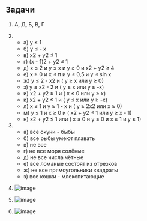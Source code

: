 ## Задачи
1. A, Д, Б, В, Г
2.
   - а)  у ≤ 1 
   - б)  у ≤ - х 
   - в)  х2 + у2 ≤ 1 
   - г)  (х - 1)2 + у2 ≤ 1 
   - д)  х ≤ 2 и у ≤ х и у ≥ 0 и х2 + у2 ≥ 4 
   - е)  х  ≥ 0 и х ≤ π и у ≤ 0,5 и y ≤ sin х 
   - ж)  у ≤ 2 - х2 и ( у ≥ х или у ≥ 0) 
   - з)    у ≥ х2 - 2 и ( у ≤ х или у ≤ -х) 
   - и)    х2 + у2 ≤ 1 и ( х ≤ 0 или у ≥ х) 
   - к)    х2 + у2 ≤ 1 и ( у ≤ х или у ≥ -х) 
   - л)    х ≤ 1 и у ≥ 1 - х и ( у ≥ 2х2 или х ≥ 0) 
   - м)   у ≤ 1 и х ≥  0 и ( х2 + у2 ≤ 1 или у ≥ х - 1) 
   - н)    х2 + у2 ≤ 1 или ( х ≥ 0 и у ≥ 0 и х ≤ 1 и у ≤ 1)

3. - а) все окуни - быбы
   - б) все рыбы умеют плавать
   - в) не все
   - г) не все моря солёные
   - д) не все числа чётные
   - е) все ломаные состоят из отрезков
   - ж) не все прямоугольники квадраты
   - з) все кошки - млекопитающие
4. ![image](https://class.rambler.ru/qa-service/production/uploads/images/image/000/077/417/767900222d.jpeg)
5. ![image](https://class.rambler.ru/qa-service/production/uploads/images/image/000/077/418/d06c81f03d.jpeg)
6. ![image](https://class.rambler.ru/qa-service/production/uploads/images/image/000/077/419/6b12e2d895.jpeg)
